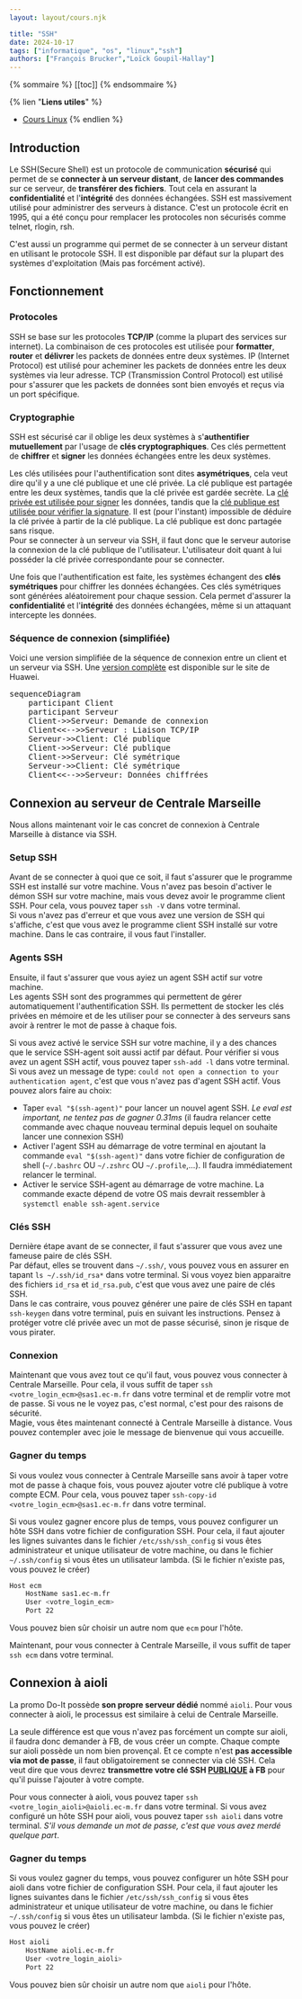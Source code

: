 ```yaml
---
layout: layout/cours.njk

title: "SSH"
date: 2024-10-17
tags: ["informatique", "os", "linux","ssh"]
authors: ["François Brucker","Loïck Goupil-Hallay"]
---
```


{% sommaire %}
[[toc]]
{% endsommaire %}

{% lien "**Liens utiles**" %}
- [Cours Linux](https://francoisbrucker.github.io/cours_informatique/cours/syst%C3%A8me-et-r%C3%A9seau/ssh/)
{% endlien %}

## Introduction
Le SSH(Secure Shell) est un protocole de communication **sécurisé** qui permet de se **connecter à un serveur distant**, de **lancer des commandes** sur ce serveur, de **transférer des fichiers**. Tout cela en assurant la **confidentialité** et l'**intégrité** des données échangées. SSH est massivement utilisé pour administrer des serveurs à distance. C'est un protocole écrit en 1995, qui a été conçu pour remplacer les protocoles non sécurisés comme telnet, rlogin, rsh.

C'est aussi un programme qui permet de se connecter à un serveur distant en utilisant le protocole SSH. Il est disponible par défaut sur la plupart des systèmes d'exploitation (Mais pas forcément activé).

## Fonctionnement

### Protocoles
SSH se base sur les protocoles **TCP/IP** (comme la plupart des services sur internet). La combinaison de ces protocoles est utilisée pour **formatter**, **router** et **délivrer** les packets de données entre deux systèmes. IP (Internet Protocol) est utilisé pour acheminer les packets de données entre les deux systèmes via leur adresse. TCP (Transmission Control Protocol) est utilisé pour s'assurer que les packets de données sont bien envoyés et reçus via un port spécifique.

### Cryptographie
SSH est sécurisé car il oblige les deux systèmes à s'**authentifier mutuellement** par l'usage de **clés cryptographiques**. Ces clés permettent de **chiffrer** et **signer** les données échangées entre les deux systèmes.

Les clés utilisées pour l'authentification sont dites **asymétriques**, cela veut dire qu'il y a une clé publique et une clé privée. La clé publique est partagée entre les deux systèmes, tandis que la clé privée est gardée secrète. La <u>clé privée est utilisée pour signer</u> les données, tandis que la <u>clé publique est utilisée pour vérifier la signature</u>. Il est (pour l'instant) impossible de déduire la clé privée à partir de la clé publique. La clé publique est donc partagée sans risque.\
Pour se connecter à un serveur via SSH, il faut donc que le serveur autorise la connexion de la clé publique de l'utilisateur. L'utilisateur doit quant à lui posséder la clé privée correspondante pour se connecter.

Une fois que l'authentification est faite, les systèmes échangent des **clés symétriques** pour chiffrer les données échangées. Ces clés symétriques sont générées aléatoirement pour chaque session. Cela permet d'assurer la **confidentialité** et l'**intégrité** des données échangées, même si un attaquant intercepte les données.

### Séquence de connexion (simplifiée)
Voici une version simplifiée de la séquence de connexion entre un client et un serveur via SSH. Une [version complète](https://info.support.huawei.com/info-finder/encyclopedia/en/SSH.html) est disponible sur le site de Huawei.

<pre class="mermaid" style="background-color: transparent;">
sequenceDiagram
    participant Client
    participant Serveur
    Client->>Serveur: Demande de connexion
    Client<<-->>Serveur : Liaison TCP/IP
    Serveur->>Client: Clé publique
    Client->>Serveur: Clé publique
    Client->>Serveur: Clé symétrique
    Serveur->>Client: Clé symétrique
    Client<<-->>Serveur: Données chiffrées
</pre>

## Connexion au serveur de Centrale Marseille
Nous allons maintenant voir le cas concret de connexion à Centrale Marseille à distance via SSH.

### Setup SSH
Avant de se connecter à quoi que ce soit, il faut s'assurer que le programme SSH est installé sur votre machine. Vous n'avez pas besoin d'activer le démon SSH sur votre machine, mais vous devez avoir le programme client SSH. Pour cela, vous pouvez taper `ssh -V` dans votre terminal.\
Si vous n'avez pas d'erreur et que vous avez une version de SSH qui s'affiche, c'est que vous avez le programme client SSH installé sur votre machine. Dans le cas contraire, il vous faut l'installer.

### Agents SSH
Ensuite, il faut s'assurer que vous ayiez un agent SSH actif sur votre machine.\
Les agents SSH sont des programmes qui permettent de gérer automatiquement l'authentification SSH. Ils permettent de stocker les clés privées en mémoire et de les utiliser pour se connecter à des serveurs sans avoir à rentrer le mot de passe à chaque fois.

Si vous avez activé le service SSH sur votre machine, il y a des chances que le service SSH-agent soit aussi actif par défaut. Pour vérifier si vous avez un agent SSH actif, vous pouvez taper `ssh-add -l` dans votre terminal.\
Si vous avez un message de type: `could not open a connection to your authentication agent`, c'est que vous n'avez pas d'agent SSH actif. Vous pouvez alors faire au choix:
- Taper `eval "$(ssh-agent)"` pour lancer un nouvel agent SSH. *Le eval est important, ne tentez pas de gagner 0.31ms* (il faudra relancer cette commande avec chaque nouveau terminal depuis lequel on souhaite lancer une connexion SSH)
- Activer l'agent SSH au démarrage de votre terminal en ajoutant la commande `eval "$(ssh-agent)"` dans votre fichier de configuration de shell (`~/.bashrc` OU `~/.zshrc` OU `~/.profile`,...). Il faudra immédiatement relancer le terminal.
- Activer le service SSH-agent au démarrage de votre machine. La commande exacte dépend de votre OS mais devrait ressembler à `systemctl enable ssh-agent.service`

### Clés SSH
Dernière étape avant de se connecter, il faut s'assurer que vous avez une fameuse paire de clés SSH.\
Par défaut, elles se trouvent dans `~/.ssh/`, vous pouvez vous en assurer en tapant `ls ~/.ssh/id_rsa*` dans votre terminal. Si vous voyez bien apparaitre des fichiers `id_rsa` et `id_rsa.pub`, c'est que vous avez une paire de clés SSH.\
Dans le cas contraire, vous pouvez générer une paire de clés SSH en tapant `ssh-keygen` dans votre terminal, puis en suivant les instructions. Pensez à protéger votre clé privée avec un mot de passe sécurisé, sinon je risque de vous pirater.

### Connexion
Maintenant que vous avez tout ce qu'il faut, vous pouvez vous connecter à Centrale Marseille. Pour cela, il vous suffit de taper `ssh <votre_login_ecm>@sas1.ec-m.fr` dans votre terminal et de remplir votre mot de passe. Si vous ne le voyez pas, c'est normal, c'est pour des raisons de sécurité.\
Magie, vous êtes maintenant connecté à Centrale Marseille à distance. Vous pouvez contempler avec joie le message de bienvenue qui vous accueille.

### Gagner du temps
Si vous voulez vous connecter à Centrale Marseille sans avoir à taper votre mot de passe à chaque fois, vous pouvez ajouter votre clé publique à votre compte ECM. Pour cela, vous pouvez taper `ssh-copy-id <votre_login_ecm>@sas1.ec-m.fr` dans votre terminal.

Si vous voulez gagner encore plus de temps, vous pouvez configurer un hôte SSH dans votre fichier de configuration SSH. Pour cela, il faut ajouter les lignes suivantes dans le fichier `/etc/ssh/ssh_config` si vous êtes administrateur et unique utilisateur de votre machine, ou dans le fichier `~/.ssh/config` si vous êtes un utilisateur lambda. (Si le fichier n'existe pas, vous pouvez le créer)
```bash
Host ecm
    HostName sas1.ec-m.fr
    User <votre_login_ecm>
    Port 22
```
Vous pouvez bien sûr choisir un autre nom que `ecm` pour l'hôte.

Maintenant, pour vous connecter à Centrale Marseille, il vous suffit de taper `ssh ecm` dans votre terminal.

## Connexion à aioli
La promo Do-It possède **son propre serveur dédié** nommé `aioli`. Pour vous connecter à aioli, le processus est similaire à celui de Centrale Marseille.

La seule différence est que vous n'avez pas forcément un compte sur aioli, il faudra donc demander à FB, de vous créer un compte. Chaque compte sur aioli possède un nom bien provençal. Et ce compte n'est **pas accessible via mot de passe**, il faut obligatoirement se connecter via clé SSH. Cela veut dire que vous devrez **transmettre votre clé SSH <u>PUBLIQUE</u> à FB** pour qu'il puisse l'ajouter à votre compte.

Pour vous connecter à aioli, vous pouvez taper `ssh <votre_login_aioli>@aioli.ec-m.fr` dans votre terminal. Si vous avez configuré un hôte SSH pour aioli, vous pouvez taper `ssh aioli` dans votre terminal. *S'il vous demande un mot de passe, c'est que vous avez merdé quelque part*.

### Gagner du temps
Si vous voulez gagner du temps, vous pouvez configurer un hôte SSH pour aioli dans votre fichier de configuration SSH. Pour cela, il faut ajouter les lignes suivantes dans le fichier `/etc/ssh/ssh_config` si vous êtes administrateur et unique utilisateur de votre machine, ou dans le fichier `~/.ssh/config` si vous êtes un utilisateur lambda. (Si le fichier n'existe pas, vous pouvez le créer)
```bash
Host aioli
    HostName aioli.ec-m.fr
    User <votre_login_aioli>
    Port 22
```
Vous pouvez bien sûr choisir un autre nom que `aioli` pour l'hôte.
